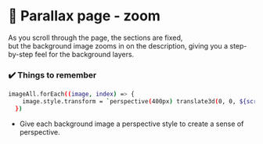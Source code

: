 # 🔭 Parallax page - zoom
As you scroll through the page, the sections are fixed, <br />
but the background image zooms in on the description, giving you a step-by-step feel for the background layers.

### ✔️ Things to remember
```sh
imageAll.forEach((image, index) => {
    image.style.transform = `perspective(400px) translate3d(0, 0, ${scrollNumber / (2 * (totalNumber - index))}px)`;
  })
```
* Give each background image a perspective style to create a sense of perspective.
